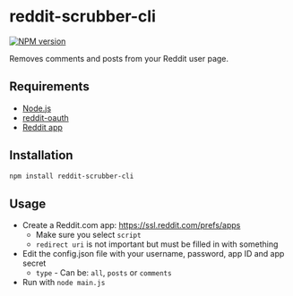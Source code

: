 # reddit-scrubber-cli

[![NPM version](https://badge.fury.io/js/reddit-scrubber-cli.svg)](http://badge.fury.io/js/reddit-scrubber-cli)

Removes comments and posts from your Reddit user page.

## Requirements

- [Node.js][]
- [reddit-oauth][]
- [Reddit app][]

[Node.js]: http://nodejs.org/
[reddit-oauth]: https://github.com/aiham/reddit-oauth
[Reddit app]: https://ssl.reddit.com/prefs/apps

## Installation

```sh
npm install reddit-scrubber-cli
```

## Usage

- Create a Reddit.com app: https://ssl.reddit.com/prefs/apps
  - Make sure you select `script`
  - `redirect uri` is not important but must be filled in with something
- Edit the config.json file with your username, password, app ID and app secret
  - `type` - Can be: `all`, `posts` or `comments`
- Run with `node main.js`
